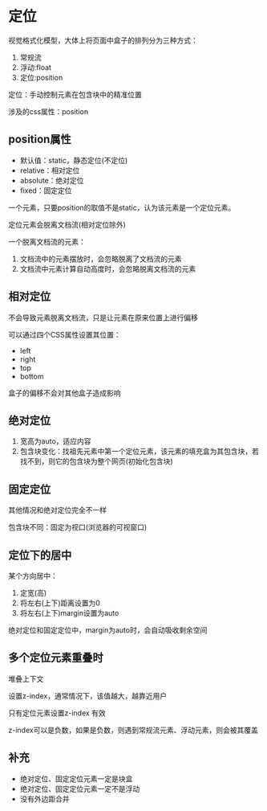 # 定位

视觉格式化模型，大体上将页面中盒子的排列分为三种方式：

1. 常规流
2. 浮动:float
3. 定位:position

定位：手动控制元素在包含块中的精准位置

涉及的css属性：position

## position属性

- 默认值：static，静态定位(不定位)
- relative：相对定位
- absolute：绝对定位
- fixed：固定定位

一个元素，只要position的取值不是static，认为该元素是一个定位元素。

定位元素会脱离文档流(相对定位除外)

一个脱离文档流的元素：

1. 文档流中的元素摆放时，会忽略脱离了文档流的元素
2. 文档流中元素计算自动高度时，会忽略脱离文档流的元素

## 相对定位

不会导致元素脱离文档流，只是让元素在原来位置上进行偏移

可以通过四个CSS属性设置其位置：

- left
- right
- top
- bottom

盒子的偏移不会对其他盒子造成影响

## 绝对定位

1. 宽高为auto，适应内容
2. 包含块变化：找祖先元素中第一个定位元素，该元素的填充盒为其包含块，若找不到，则它的包含块为整个网页(初始化包含块)

## 固定定位

其他情况和绝对定位完全不一样

包含块不同：固定为视口(浏览器的可视窗口)

## 定位下的居中

某个方向居中：

1. 定宽(高)
2. 将左右(上下)距离设置为0
3. 将左右(上下)margin设置为auto

绝对定位和固定定位中，margin为auto时，会自动吸收剩余空间

## 多个定位元素重叠时

堆叠上下文

设置z-index，通常情况下，该值越大，越靠近用户

只有定位元素设置z-index 有效

z-index可以是负数，如果是负数，则遇到常规流元素、浮动元素，则会被其覆盖

## 补充

- 绝对定位、固定定位元素一定是块盒
- 绝对定位、固定定位元素一定不是浮动
- 没有外边距合并